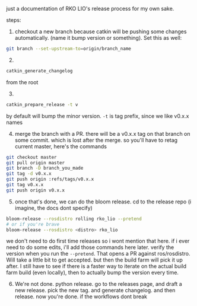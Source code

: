 just a documentation of RKO LIO's release process for my own sake.

steps: 

1. checkout a new branch because catkin will be pushing some changes automatically. (name it bump version or something). Set this as well:
```bash
git branch --set-upstream-to=origin/branch_name
```

2.
```bash
catkin_generate_changelog
``` 
from the root

3. 
```bash
catkin_prepare_release -t v
```
by default will bump the minor version. `-t` is tag prefix, since we like v0.x.x names

4. merge the branch with a PR. there will be a v0.x.x tag on that branch on some commit. which is lost after the merge. so you'll have to retag current master, here's the commands
```bash
git checkout master
git pull origin master
git branch -D branch_you_made
git tag -d v0.x.x
git push origin :refs/tags/v0.x.x
git tag v0.x.x
git push origin v0.x.x
```

5. once that's done, we can do the bloom release. cd to the release repo (i imagine, the docs dont specify) 
```bash
bloom-release --rosdistro rolling rko_lio --pretend
# or if you're brave
bloom-release --rosdistro <distro> rko_lio
```
we don't need to do first time releases so i wont mention that here. if i ever need to do some edits, i'll add those commands here later. verify the version when you run the `--pretend`.
That opens a PR against ros/rosdistro. Will take a little bit to get accepted. but then the build farm will pick it up after. I still have to see if there is a faster way to iterate on the actual build farm build (even locally), then to actually bump the version every time.

6. We're not done. python release. go to the releases page, and draft a new release. pick the new tag. and generate changelog. and then release. now you're done. if the workflows dont break
